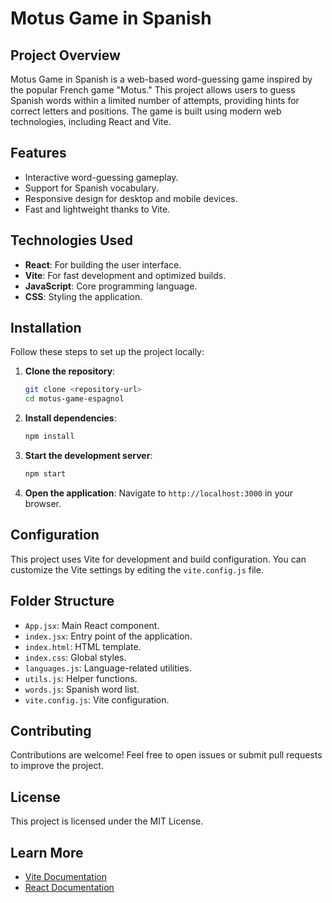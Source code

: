 # Motus Game in Spanish

## Project Overview
Motus Game in Spanish is a web-based word-guessing game inspired by the popular French game "Motus." This project allows users to guess Spanish words within a limited number of attempts, providing hints for correct letters and positions. The game is built using modern web technologies, including React and Vite.

## Features
- Interactive word-guessing gameplay.
- Support for Spanish vocabulary.
- Responsive design for desktop and mobile devices.
- Fast and lightweight thanks to Vite.

## Technologies Used
- **React**: For building the user interface.
- **Vite**: For fast development and optimized builds.
- **JavaScript**: Core programming language.
- **CSS**: Styling the application.

## Installation
Follow these steps to set up the project locally:

1. **Clone the repository**:
   ```bash
   git clone <repository-url>
   cd motus-game-espagnol
   ```

2. **Install dependencies**:
   ```bash
   npm install
   ```

3. **Start the development server**:
   ```bash
   npm start
   ```

4. **Open the application**:
   Navigate to `http://localhost:3000` in your browser.

## Configuration
This project uses Vite for development and build configuration. You can customize the Vite settings by editing the `vite.config.js` file.

## Folder Structure
- `App.jsx`: Main React component.
- `index.jsx`: Entry point of the application.
- `index.html`: HTML template.
- `index.css`: Global styles.
- `languages.js`: Language-related utilities.
- `utils.js`: Helper functions.
- `words.js`: Spanish word list.
- `vite.config.js`: Vite configuration.

## Contributing
Contributions are welcome! Feel free to open issues or submit pull requests to improve the project.

## License
This project is licensed under the MIT License.

## Learn More
- [Vite Documentation](https://vitejs.dev/)
- [React Documentation](https://reactjs.org/)
